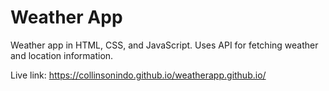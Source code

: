 # Weather App

Weather app in HTML, CSS, and JavaScript. Uses API for fetching weather and location information.

Live link: https://collinsonindo.github.io/weatherapp.github.io/
